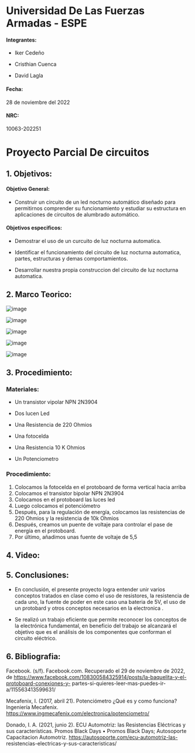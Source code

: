 #                         Universidad De Las Fuerzas Armadas - ESPE
#### Integrantes:

- Iker Cedeño

- Cristhian Cuenca

- David Lagla

#### Fecha: 
28 de noviembre del 2022

#### NRC:
10063-202251

#                                   Proyecto Parcial De circuitos

## 1. Objetivos:


#### Objetivo General:

- Construir un circuito de un led nocturno automático diseñado para permitirnos comprender su 
funcionamiento y estudiar su estructura en aplicaciones de circuitos de alumbrado automático. 

#### Objetivos especificos:

- Demostrar el uso de un curcuito de luz nocturna automatica.

- Identificar el funcionamiento del circuito de luz nocturna automatica, partes, estructuras y demas comportamientos.

- Desarrollar nuestra propia construccion del circuito de luz nocturna automatica.

## 2. Marco Teorico:

![image](https://user-images.githubusercontent.com/116813743/204547695-d61e3119-8793-4ea6-b838-8c97bdda32f4.png)

![image](https://user-images.githubusercontent.com/116813743/204547855-04bec46d-882f-4143-9e99-d62074e5dfcb.png)

![image](https://user-images.githubusercontent.com/116813743/204548004-3de221cb-8158-41d2-b60e-fd4b354a4b98.png)

![image](https://user-images.githubusercontent.com/116813743/204548312-934a47c5-5f28-4d4a-99e5-c3530c501f31.png)

![image](https://user-images.githubusercontent.com/116813743/204555043-31cc86a6-62cd-412a-9166-3841587c4c84.png)


## 3. Procedimiento:

### Materiales: 

- Un transistor vipolar NPN 2N3904

- Dos lucen Led

- Una Resistencia de 220 Ohmios

- Una fotocelda

- Una Resistencia 10 K Ohmios

- Un Potenciometro

### Procedimiento:

1.	Colocamos la fotocelda en el protoboard de forma vertical hacia arriba
2.	Colocamos el transistor bipolar NPN 2N3904
3.	Colocamos en el protoboard las luces led
4.	Luego colocamos el potenciómetro 
5.	Después, para la regulación de energía, colocamos las resistencias de 220 Ohmios y la resistencia de 10k Ohmios
6.	Después, creamos un puente de voltaje para controlar el pase de energía en el protoboard.
7.	Por último, añadimos unas fuente de voltaje de 5,5


## 4. Video:


## 5. Conclusiones:

- En conclusión, el presente proyecto logra entender unir varios conceptos 
tratados en clase como el uso de resistores, la resistencia de cada uno, 
la fuente de poder en este caso una bateria de 5V, el uso de un 
protobard y otros conceptos necesarios en la electronica .

- Se realizó un trabajo eficiente que permite reconocer los conceptos de la 
electrónica fundamental, en beneficio del trabajo se alcanzará el objetivo 
que es el análisis de los componentes que conforman el circuito eléctrico.


## 6. Bibliografia:

Facebook. (s/f). Facebook.com. Recuperado el 29 de noviembre de 2022, 
de https://www.facebook.com/108300584325914/posts/la-baquelita-y-el-protoboard-conexiones-y-
partes-si-quieres-leer-mas-puedes-ir-a/115563413599631/

Mecafenix, I. (2017, abril 21). Potenciómetro ¿Qué es y como funciona? 
Ingeniería Mecafenix. https://www.ingmecafenix.com/electronica/potenciometro/

Donado, I. A. (2021, junio 2). ECU Automotriz: las Resistencias Eléctricas y sus características. 
Promos Black Days • Promos Black Days; Autosoporte Capacitacion Automotriz. 
https://autosoporte.com/ecu-automotriz-las-
resistencias-electricas-y-sus-caracteristicas/























